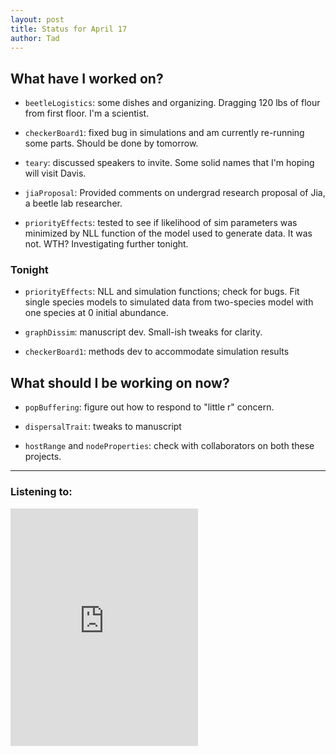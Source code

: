 ```yaml
---
layout: post 
title: Status for April 17 
author: Tad
---
```

 
## What have I worked on?
 


* `beetleLogistics`: some dishes and organizing. Dragging 120 lbs of flour from first floor. I'm a scientist.

* `checkerBoard1`: fixed bug in simulations and am currently re-running some parts. Should be done by tomorrow. 

* `teary`: discussed speakers to invite. Some solid names that I'm hoping will visit Davis. 

* `jiaProposal`: Provided comments on undergrad research proposal of Jia, a beetle lab researcher.

* `priorityEffects`: tested to see if likelihood of sim parameters was minimized by NLL function of the model used to generate data. It was not. WTH? Investigating further tonight.





### Tonight 

* `priorityEffects`: NLL and simulation functions; check for bugs. Fit single species models to simulated data from two-species model with one species at 0 initial abundance. 

* `graphDissim`: manuscript dev. Small-ish tweaks for clarity. 

* `checkerBoard1`: methods dev to accommodate simulation results



## What should I be working on now? 

* `popBuffering`: figure out how to respond to "little r" concern.

* `dispersalTrait`: tweaks to manuscript

* `hostRange` and `nodeProperties`: check with collaborators on both these projects.
 

 
 
--- 
 
### Listening to: 
<iframe src="https://embed.spotify.com/?uri=spotify%3Atrack%3A3Q2ubsXZ0UibneN8z96v4I" width="300" height="380" frameborder="0" allowtransparency="true"></iframe>
 <i class='fa fa-code' style='color:pink'></i> 
